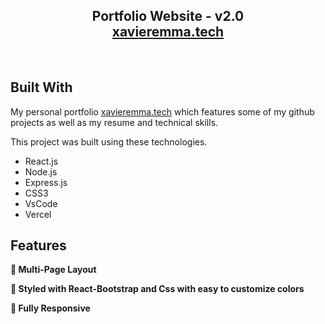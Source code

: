 <h2 align="center">
  Portfolio Website - v2.0<br/>
  <a href="https://www.xavieremma.tech" target="_blank">xavieremma.tech
  </a>
</h2>
<div align="center">
</div>

<br/>

<center>

</center>

## Built With

My personal portfolio <a href="https://xavieremma.tech" target="_blank">xavieremma.tech</a> which features some of my github projects as well as my resume and technical skills.<br/>

This project was built using these technologies.

- React.js
- Node.js
- Express.js
- CSS3
- VsCode
- Vercel

## Features

**📖 Multi-Page Layout**

**🎨 Styled with React-Bootstrap and Css with easy to customize colors**

**📱 Fully Responsive**
